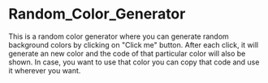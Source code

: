 # Random_Color_Generator
This is a random color generator where you can generate random background colors by clicking on "Click me" button. After each click, it will  generate an new color and the code of that particular color will also be shown. In case, you want to use that color you can copy that code and use it wherever you want.